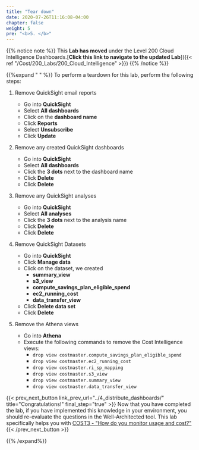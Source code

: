 ```yaml
---
title: "Tear down"
date: 2020-07-26T11:16:08-04:00
chapter: false
weight: 5
pre: "<b>5. </b>"
---
```


{{% notice note %}}
This **Lab has moved** under the Level 200 Cloud Intelligence Dashboards.[**Click this link to navigate to the updated Lab**]({{< ref "/Cost/200_Labs/200_Cloud_Intelligence" >}})
{{% /notice %}}


{{%expand " " %}}
To perform a teardown for this lab, perform the following steps:

1. Remove QuickSight email reports
    - Go into **QuickSight**
    - Select **All dashboards**
    - Click on the **dashboard name**
    - Click **Reports**
    - Select **Unsubscribe**
    - Click **Update**

2. Remove any created QuickSight dashboards
    - Go into **QuickSight**
    - Select **All dashboards**
    - Click the **3 dots** next to the dashboard name
    - Click **Delete**
    - Click **Delete**

3. Remove any QuickSight analyses
    - Go into **QuickSight**
    - Select **All analyses**
    - Click the **3 dots** next to the analysis name
    - Click **Delete**
    - Click **Delete**

4. Remove QuickSight Datasets
    - Go into **QuickSight**
    - Click **Manage data**
    - Click on the dataset, we created 
        - **summary_view**
        - **s3_view**
        - **compute_savings_plan_eligible_spend**
        - **ec2_running_cost**
        - **data_transfer_view**
    - Click **Delete data set**
    - Click **Delete**

5. Remove the Athena views
    - Go into **Athena**
    - Execute the following commands to remove the Cost Intelligence views:
        - ```drop view costmaster.compute_savings_plan_eligible_spend```
        - ```drop view costmaster.ec2_running_cost```
        - ```drop view costmaster.ri_sp_mapping```
        - ```drop view costmaster.s3_view```
        - ```drop view costmaster.summary_view```
        - ```drop view costmaster.data_transfer_view```


{{< prev_next_button link_prev_url="../4_distribute_dashboards/"  title="Congratulations!" final_step="true" >}}
Now that you have completed the lab, if you have implemented this knowledge in your environment,
you should re-evaluate the questions in the Well-Architected tool. This lab specifically helps you with
[COST3 - "How do you monitor usage and cost?"](https://docs.aws.amazon.com/wellarchitected/latest/framework/a-expenditure-and-usage-awareness.html)
{{< /prev_next_button >}}


{{% /expand%}}

